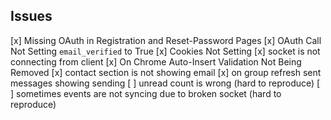 ## Issues

[x] Missing OAuth in Registration and Reset-Password Pages
[x] OAuth Call Not Setting `email_verified` to True
[x] Cookies Not Setting
[x] socket is not connecting from client
[x] On Chrome Auto-Insert Validation Not Being Removed
[x] contact section is not showing email
[x] on group refresh sent messages showing sending
[ ] unread count is wrong (hard to reproduce)
[ ] sometimes events are not syncing due to broken socket (hard to reproduce)